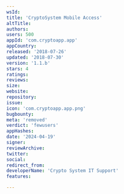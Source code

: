 ```yaml
---
wsId: 
title: 'CryptoSystem Mobile Access'
altTitle: 
authors: 
users: 500
appId: 'com.cryptoapp.app'
appCountry: 
released: '2018-07-26'
updated: '2018-07-30'
version: '1.1.b'
stars: 4
ratings: 
reviews: 
size: 
website: 
repository: 
issue: 
icon: 'com.cryptoapp.app.png'
bugbounty: 
meta: 'removed'
verdict: 'fewusers'
appHashes: 
date: '2024-04-19'
signer: 
reviewArchive: 
twitter: 
social: 
redirect_from: 
developerName: 'Crypto System IT Support'
features: 

---
```


